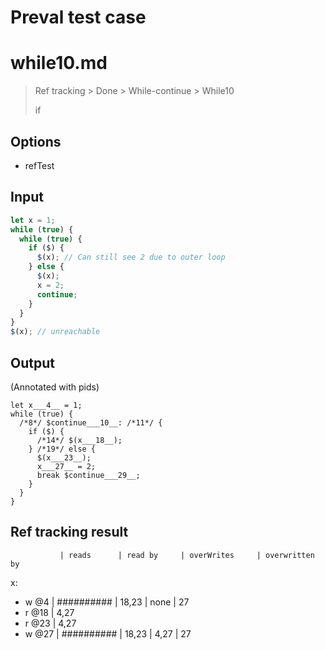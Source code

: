 # Preval test case

# while10.md

> Ref tracking > Done > While-continue > While10
>
> if

## Options

- refTest

## Input

`````js filename=intro
let x = 1;
while (true) {
  while (true) {
    if ($) {
      $(x); // Can still see 2 due to outer loop
    } else {
      $(x);
      x = 2;
      continue;
    }
  }
}
$(x); // unreachable
`````


## Output

(Annotated with pids)

`````filename=intro
let x___4__ = 1;
while (true) {
  /*8*/ $continue___10__: /*11*/ {
    if ($) {
      /*14*/ $(x___18__);
    } /*19*/ else {
      $(x___23__);
      x___27__ = 2;
      break $continue___29__;
    }
  }
}
`````


## Ref tracking result


               | reads      | read by     | overWrites     | overwritten by
x:
  - w @4       | ########## | 18,23       | none           | 27
  - r @18      | 4,27
  - r @23      | 4,27
  - w @27      | ########## | 18,23       | 4,27           | 27
